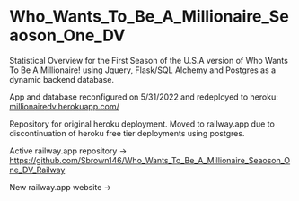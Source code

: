 # Who_Wants_To_Be_A_Millionaire_Seaoson_One_DV
Statistical Overview for the First Season of the U.S.A version of Who Wants To Be A Millionaire! using Jquery, Flask/SQL Alchemy and Postgres as a dynamic backend database.

App and database reconfigured on 5/31/2022 and redeployed to heroku: [millionairedv.herokuapp.com/](https://millionairedv.herokuapp.com/)

Repository for original heroku deployment. Moved to railway.app due to discontinuation of heroku free tier deployments using postgres.

Active railway.app repository -> https://github.com/Sbrown146/Who_Wants_To_Be_A_Millionaire_Seaoson_One_DV_Railway

New railway.app website -> 
